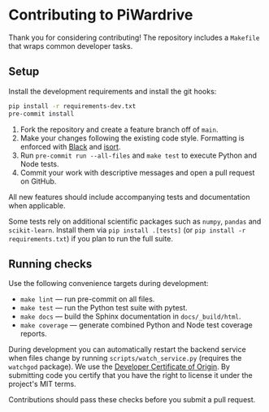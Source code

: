 # Contributing to PiWardrive

Thank you for considering contributing! The repository includes a `Makefile` that wraps common developer tasks.

## Setup

Install the development requirements and install the git hooks:

```bash
pip install -r requirements-dev.txt
pre-commit install
```

1. Fork the repository and create a feature branch off of `main`.
2. Make your changes following the existing code style. Formatting is enforced with [Black](https://black.readthedocs.io/) and [isort](https://pycqa.github.io/isort/).
3. Run `pre-commit run --all-files` and `make test` to execute Python and Node tests.
4. Commit your work with descriptive messages and open a pull request on GitHub.

All new features should include accompanying tests and documentation when applicable.

Some tests rely on additional scientific packages such as `numpy`, `pandas`
and `scikit-learn`. Install them via `pip install .[tests]` (or
`pip install -r requirements.txt`) if you plan to run the full suite.

## Running checks

Use the following convenience targets during development:

- `make lint` — run pre-commit on all files.
- `make test` — run the Python test suite with pytest.
- `make docs` — build the Sphinx documentation in `docs/_build/html`.
- `make coverage` — generate combined Python and Node test coverage reports.

During development you can automatically restart the backend service when files
change by running `scripts/watch_service.py` (requires the `watchgod` package).
We use the [Developer Certificate of Origin](https://developercertificate.org/). By submitting code you certify that you have the right to license it under the project's MIT terms.

Contributions should pass these checks before you submit a pull request.
